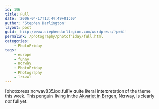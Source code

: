```yaml
---
id: 196
title: Full
date: '2006-04-17T13:44:49+01:00'
author: 'Stephen Darlington'
layout: post
guid: 'http://www.stephendarlington.com/wordpress/?p=61'
permalink: /photography/photofriday/full.html
categories:
    - PhotoFriday
tags:
    - europe
    - funny
    - norway
    - PhotoFriday
    - Photography
    - Travel
---
```


\[photopress:norway835.jpg,full\]A quite literal interpretation of the theme this week. This penguin, living in the [Akvariet in Bergen](http://www.akvariet.no/ "Bergen Aquarium"), Norway, is clearly *not* full yet.